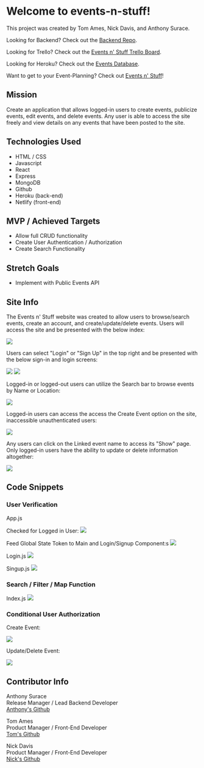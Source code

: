 # Welcome to events-n-stuff!

This project was created by Tom Ames, Nick Davis, and Anthony Surace. 

Looking for Backend? Check out the <a href="https://github.com/ajsur1017/events-n-stuff-backend">Backend Repo</a>.

Looking for Trello? Check out the <a href="https://trello.com/b/ejpanVcd/event-track-app">Events n' Stuff Trello Board</a>.

Looking for Heroku? Check out the <a href="https://events-n-stuff.herokuapp.com/events/">Events Database</a>.

Want to get to your Event-Planning? Check out <a href="https://events-n-stuff.netlify.app/">Events n' Stuff</a>!

## Mission

Create an application that allows logged-in users to create events, publicize events, edit events, and delete events. Any user is able to access the site freely and view details on any events that have been posted to the site.

## Technologies Used 

- HTML / CSS
- Javascript
- React
- Express
- MongoDB
- Github
- Heroku (back-end)
- Netlify (front-end)

## MVP / Achieved Targets

- Allow full CRUD functionality
- Create User Authentication / Authorization
- Create Search Functionality

## Stretch Goals

- Implement with Public Events API

## Site Info

The Events n' Stuff website was created to allow users to browse/search events, create an account, and create/update/delete events. Users will access the site and be presented with the below index:

<img src="https://imgur.com/GyswN5i.png"/>

Users can select "Login" or "Sign Up" in the top right and be presented with the below sign-in and login screens:

<img src="https://imgur.com/5xRtdqm.png"/>

<img src="https://imgur.com/iqs56W7.png"/>

Logged-in or logged-out users can utilize the Search bar to browse events by Name or Location:

<img src="https://imgur.com/eWVnDFz.png"/>

Logged-in users can access the access the Create Event option on the site, inaccessible unauthenticated users:

<img src="https://imgur.com/caiVa6A.png"/>

Any users can click on the Linked event name to access its "Show" page. Only logged-in users have the ability to update or delete information altogether:

<img src="https://imgur.com/9izcsFm.png"/>

## Code Snippets

### User Verification 

App.js

Checked for Logged in User:
<img src="https://imgur.com/dGX8l0o.png"/>

Feed Global State Token to Main and Login/Signup Component:s
<img src="https://imgur.com/Ia4Za0l.png"/>

Login.js
<img src="https://imgur.com/oeeg2vd.png"/>

Singup.js
<img src="https://imgur.com/O7HgDcV.png"/>

### Search / Filter / Map Function
Index.js
<img src="https://imgur.com/VoKGQIV.png"/>

### Conditional User Authorization

Create Event:

<img src="https://imgur.com/szONf4v.png"/>

Update/Delete Event:

<img src="https://imgur.com/wXmd4lD.png"/>

## Contributor Info

Anthony Surace<br>
Release Manager / Lead Backend Developer<br>
<a href="https://github.com/ajsur1017">Anthony's Github</a>

Tom Ames<br>
Product Manager / Front-End Developer <br>
<a href="https://github.com/tsames">Tom's Github</a>

Nick Davis<br>
Product Manager / Front-End Developer <br>
<a href="https://github.com/nickdavis1018">Nick's Github</a>

